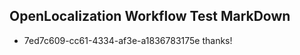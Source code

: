 ## OpenLocalization Workflow Test MarkDown
* 7ed7c609-cc61-4334-af3e-a1836783175e thanks!

<!--HONumber=Aug16_HO5-->


